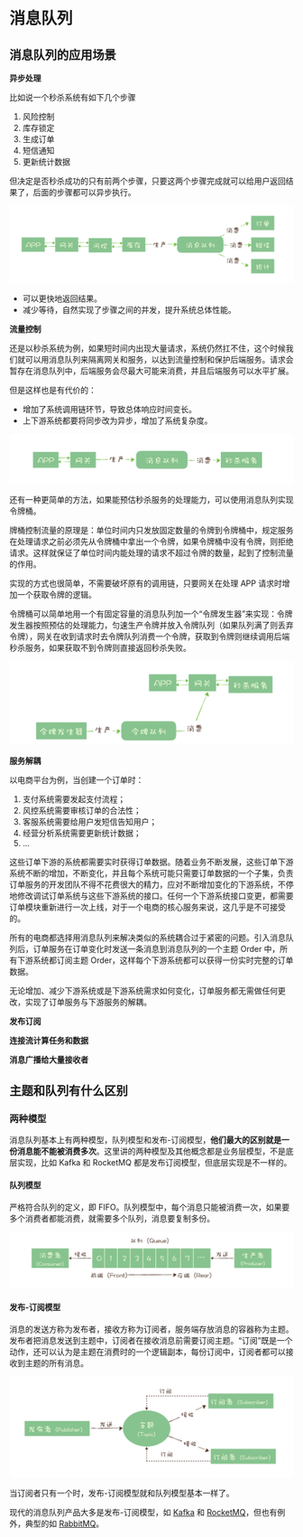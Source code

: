 # 消息队列

## 消息队列的应用场景

**异步处理**

比如说一个秒杀系统有如下几个步骤

1. 风险控制
2. 库存锁定
3. 生成订单
4. 短信通知
5. 更新统计数据

但决定是否秒杀成功的只有前两个步骤，只要这两个步骤完成就可以给用户返回结果了，后面的步骤都可以异步执行。

![d2c1ee3d4478580c0d2a8d80d0e833be](_v_images/20190724131904597_23435.jpg)

- 可以更快地返回结果。
- 减少等待，自然实现了步骤之间的并发，提升系统总体性能。

**流量控制**

还是以秒杀系统为例，如果短时间内出现大量请求，系统仍然扛不住，这个时候我们就可以用消息队列来隔离网关和服务，以达到流量控制和保护后端服务。请求会暂存在消息队列中，后端服务会尽最大可能来消费，并且后端服务可以水平扩展。

但是这样也是有代价的：

- 增加了系统调用链环节，导致总体响应时间变长。
- 上下游系统都要将同步改为异步，增加了系统复杂度。

![7909fb792a059e22a0a269c1f2cde64a](_v_images/20190724132108118_1126.jpg)

还有一种更简单的方法，如果能预估秒杀服务的处理能力，可以使用消息队列实现令牌桶。

牌桶控制流量的原理是：单位时间内只发放固定数量的令牌到令牌桶中，规定服务在处理请求之前必须先从令牌桶中拿出一个令牌，如果令牌桶中没有令牌，则拒绝请求。这样就保证了单位时间内能处理的请求不超过令牌的数量，起到了控制流量的作用。

实现的方式也很简单，不需要破坏原有的调用链，只要网关在处理 APP 请求时增加一个获取令牌的逻辑。

令牌桶可以简单地用一个有固定容量的消息队列加一个“令牌发生器”来实现：令牌发生器按照预估的处理能力，匀速生产令牌并放入令牌队列（如果队列满了则丢弃令牌），网关在收到请求时去令牌队列消费一个令牌，获取到令牌则继续调用后端秒杀服务，如果获取不到令牌则直接返回秒杀失败。

![2c4e42056b78fff7746de28245910f89](_v_images/20190724132505320_14798.jpg)

**服务解耦**

以电商平台为例，当创建一个订单时：

1. 支付系统需要发起支付流程；
2. 风控系统需要审核订单的合法性；
3. 客服系统需要给用户发短信告知用户；
4. 经营分析系统需要更新统计数据；
5. ...

这些订单下游的系统都需要实时获得订单数据。随着业务不断发展，这些订单下游系统不断的增加，不断变化，并且每个系统可能只需要订单数据的一个子集，负责订单服务的开发团队不得不花费很大的精力，应对不断增加变化的下游系统，不停地修改调试订单系统与这些下游系统的接口。任何一个下游系统接口变更，都需要订单模块重新进行一次上线，对于一个电商的核心服务来说，这几乎是不可接受的。

所有的电商都选择用消息队列来解决类似的系统耦合过于紧密的问题。引入消息队列后，订单服务在订单变化时发送一条消息到消息队列的一个主题 Order 中，所有下游系统都订阅主题 Order，这样每个下游系统都可以获得一份实时完整的订单数据。

无论增加、减少下游系统或是下游系统需求如何变化，订单服务都无需做任何更改，实现了订单服务与下游服务的解耦。

**发布订阅**

**连接流计算任务和数据**

**消息广播给大量接收者**

## 主题和队列有什么区别

### 两种模型

消息队列基本上有两种模型，队列模型和发布-订阅模型，**他们最大的区别就是一份消息能不能被消费多次**。这里讲的两种模型及其他概念都是业务层模型，不是底层实现，比如 Kafka 和 RocketMQ 都是发布订阅模型，但底层实现是不一样的。

#### 队列模型

严格符合队列的定义，即 FIFO。队列模型中，每个消息只能被消费一次，如果要多个消费者都能消费，就需要多个队列，消息要复制多份。

![](_v_images/20190730094820592_18727.png)

#### 发布-订阅模型

消息的发送方称为发布者，接收方称为订阅者，服务端存放消息的容器称为主题。发布者把消息发送到主题中，订阅者在接收消息前需要订阅主题。“订阅”既是一个动作，还可以认为是主题在消费时的一个逻辑副本，每份订阅中，订阅者都可以接收到主题的所有消息。

![](_v_images/20190730094846575_30880.png)

当订阅者只有一个时，发布-订阅模型就和队列模型基本一样了。

现代的消息队列产品大多是发布-订阅模型，如 [Kafka](Kafka.md) 和 [RocketMQ](RocketMQ.md)，但也有例外，典型的如 [RabbitMQ](RabbitMQ.md)。
